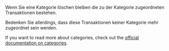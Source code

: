 Wenn Sie eine Kategorie löschen bleiben die zu der Kategorie zugeordneten Transaktionen bestehen.

Bedenken Sie allerdings, dass diese Transaktionen keiner Kategorie mehr zugeordnet sein werden.

If you want to read more about categories, check out the [official documentation on categories](https://docs.firefly-iii.org/concepts/categories).